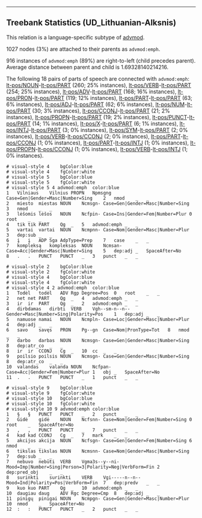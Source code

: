 

--------------------------------------------------------------------------------

## Treebank Statistics (UD_Lithuanian-Alksnis)

This relation is a language-specific subtype of [advmod]().

1027 nodes (3%) are attached to their parents as `advmod:emph`.

916 instances of `advmod:emph` (89%) are right-to-left (child precedes parent).
Average distance between parent and child is 1.69328140214216.

The following 18 pairs of parts of speech are connected with `advmod:emph`: [lt-pos/NOUN]()-[lt-pos/PART]() (260; 25% instances), [lt-pos/VERB]()-[lt-pos/PART]() (254; 25% instances), [lt-pos/ADV]()-[lt-pos/PART]() (168; 16% instances), [lt-pos/PRON]()-[lt-pos/PART]() (119; 12% instances), [lt-pos/PART]()-[lt-pos/PART]() (63; 6% instances), [lt-pos/ADJ]()-[lt-pos/PART]() (62; 6% instances), [lt-pos/NUM]()-[lt-pos/PART]() (30; 3% instances), [lt-pos/CCONJ]()-[lt-pos/PART]() (21; 2% instances), [lt-pos/PROPN]()-[lt-pos/PART]() (19; 2% instances), [lt-pos/PUNCT]()-[lt-pos/PART]() (14; 1% instances), [lt-pos/X]()-[lt-pos/PART]() (6; 1% instances), [lt-pos/INTJ]()-[lt-pos/PART]() (3; 0% instances), [lt-pos/SYM]()-[lt-pos/PART]() (2; 0% instances), [lt-pos/VERB]()-[lt-pos/CCONJ]() (2; 0% instances), [lt-pos/PART]()-[lt-pos/CCONJ]() (1; 0% instances), [lt-pos/PART]()-[lt-pos/INTJ]() (1; 0% instances), [lt-pos/PROPN]()-[lt-pos/CCONJ]() (1; 0% instances), [lt-pos/VERB]()-[lt-pos/INTJ]() (1; 0% instances).


~~~ conllu
# visual-style 4	bgColor:blue
# visual-style 4	fgColor:white
# visual-style 5	bgColor:blue
# visual-style 5	fgColor:white
# visual-style 5 4 advmod:emph	color:blue
1	Vilniaus	Vilnius	PROPN	Npmsgng	Case=Gen|Gender=Masc|Number=Sing	2	nmod	_	_
2	miesto	miestas	NOUN	Ncmsgn-	Case=Gen|Gender=Masc|Number=Sing	3	nmod	_	_
3	lėšomis	lėšos	NOUN	Ncfpin-	Case=Ins|Gender=Fem|Number=Plur	0	root	_	_
4	tik	tik	PART	Qg	_	5	advmod:emph	_	_
5	vartai	vartai	NOUN	Ncmpnn-	Case=Nom|Gender=Masc|Number=Plur	3	dep:sub	_	_
6	į	į	ADP	Sga	AdpType=Prep	7	case	_	_
7	kompleksą	kompleksas	NOUN	Ncmsan-	Case=Acc|Gender=Masc|Number=Sing	5	dep:adj	_	SpaceAfter=No
8	.	.	PUNCT	PUNCT	_	3	punct	_	_

~~~


~~~ conllu
# visual-style 2	bgColor:blue
# visual-style 2	fgColor:white
# visual-style 4	bgColor:blue
# visual-style 4	fgColor:white
# visual-style 4 2 advmod:emph	color:blue
1	Todėl	todėl	ADV	Rgp	Degree=Pos	0	root	_	_
2	net	net	PART	Qg	_	4	advmod:emph	_	_
3	ir	ir	PART	Qg	_	2	advmod:emph	_	_
4	dirbdamas	dirbti	VERB	Vgh--sm-n--n--	Gender=Masc|Number=Sing|Polarity=Pos	1	dep:adj	_	_
5	namuose	namai	NOUN	Ncmpln-	Case=Loc|Gender=Masc|Number=Plur	4	dep:adj	_	_
6	savo	savęs	PRON	Pg--gn	Case=Nom|PronType=Tot	8	nmod	_	_
7	darbo	darbas	NOUN	Ncmsgn-	Case=Gen|Gender=Masc|Number=Sing	8	dep:atr_co	_	_
8	ir	ir	CCONJ	Cg	_	10	cc	_	_
9	poilsio	poilsis	NOUN	Ncmsgn-	Case=Gen|Gender=Masc|Number=Sing	8	dep:atr_co	_	_
10	valandas	valanda	NOUN	Ncfpan-	Case=Acc|Gender=Fem|Number=Plur	1	obj	_	SpaceAfter=No
11	.	.	PUNCT	PUNCT	_	1	punct	_	_

~~~


~~~ conllu
# visual-style 9	bgColor:blue
# visual-style 9	fgColor:white
# visual-style 10	bgColor:blue
# visual-style 10	fgColor:white
# visual-style 10 9 advmod:emph	color:blue
1	§	§	PUNCT	PUNCT	_	2	punct	_	_
2	Gidė	gidė	NOUN	Ncfsnn-	Case=Nom|Gender=Fem|Number=Sing	0	root	_	SpaceAfter=No
3	,	,	PUNCT	PUNCT	_	7	punct	_	_
4	kad	kad	CCONJ	Cg	_	7	mark	_	_
5	akcijos	akcija	NOUN	Ncfsgn-	Case=Gen|Gender=Fem|Number=Sing	6	nmod	_	_
6	tikslas	tikslas	NOUN	Ncmsnn-	Case=Nom|Gender=Masc|Number=Sing	7	dep:sub	_	_
7	nebuvo	nebūti	VERB	Vgma3s--y--ni-	Mood=Imp|Number=Sing|Person=3|Polarity=Neg|VerbForm=Fin	2	dep:pred_obj	_	_
8	surinkti	surinkti	VERB	Vgi-----n--n--	Mood=Ind|Polarity=Pos|VerbForm=Fin	7	dep:predv	_	_
9	kuo	kuo	PART	Qg	_	10	advmod:emph	_	_
10	daugiau	daug	ADV	Rgc	Degree=Cmp	8	dep:adj	_	_
11	pinigų	pinigai	NOUN	Ncmpgn-	Case=Gen|Gender=Masc|Number=Plur	10	nmod	_	SpaceAfter=No
12	:	:	PUNCT	PUNCT	_	2	punct	_	_

~~~



